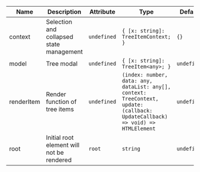 | Name       | Description                   | Attribute        | Type                                      | Default             |
|------------|-------------------------------|------------------|-------------------------------------------|---------------------|
|context| Selection and collapsed state management | `undefined` | `{ [x: string]: TreeItemContext; }` | `{}` |
|model| Tree modal | `undefined` | `{ [x: string]: TreeItem<any>; }` | `undefined` |
|renderItem| Render function of tree items | `undefined` | `(index: number, data: any, dataList: any[], context: TreeContext, update: (callback: UpdateCallback) => void) => HTMLElement` | `undefined` |
|root| Initial root element will not be rendered | `root` | `string` | `undefined` |
